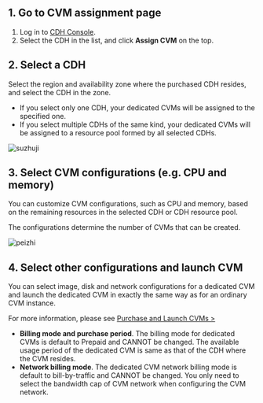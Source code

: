 ## 1. Go to CVM assignment page

1. Log in to [CDH Console](https://console.qcloud.com/cvm/cdh).
2. Select the CDH in the list, and click **Assign CVM** on the top.

## 2. Select a CDH

Select the region and availability zone where the purchased CDH resides, and select the CDH in the zone.

- If you select only one CDH, your dedicated CVMs will be assigned to the specified one.
- If you select multiple CDHs of the same kind, your dedicated CVMs will be assigned to a resource pool formed by all selected CDHs.

![suzhuji](http://mc.qcloudimg.com/static/img/d10eaf8b5b887cfe585c3270b63dc887/image.jpg)



## 3. Select CVM configurations (e.g. CPU and memory)

You can customize CVM configurations, such as CPU and memory, based on the remaining resources in the selected CDH or CDH resource pool.

The configurations determine the number of CVMs that can be created.

![peizhi](http://mc.qcloudimg.com/static/img/a78c4ca173e569f01fe04a38da3c0f99/image.jpg)



## 4. Select other configurations and launch CVM

You can select image, disk and network configurations for a dedicated CVM and launch the dedicated CVM in exactly the same way as for an ordinary CVM instance.

For more information, please see [Purchase and Launch CVMs >](https://www.qcloud.com/doc/product/213/4855)

- **Billing mode and purchase period**. The billing mode for dedicated CVMs is default to Prepaid and CANNOT be changed. The available usage period of the dedicated CVM is same as that of the CDH where the CVM resides.
- **Network billing mode**. The dedicated CVM network billing mode is default to bill-by-traffic and CANNOT be changed. You only need to select the bandwidth cap of CVM network when configuring the CVM network.
